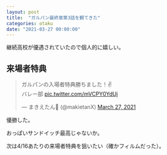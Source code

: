 ```yaml
---
layout: post
title:  "ガルパン最終章第3話を観てきた"
categories: otaku
date: "2021-03-27 00:00:00"
---
```


継続高校が優遇されていたので個人的に嬉しい。


## 来場者特典

<blockquote class="twitter-tweet tw-align-center"><p lang="ja" dir="ltr">ガルパンの入場者特典勝ちました！✌<br>バレー部 <a href="https://t.co/mVCPY0YdUj">pic.twitter.com/mVCPY0YdUj</a></p>&mdash; まきえたん🥦 (@makietanX) <a href="https://twitter.com/makietanX/status/1375755422095699970?ref_src=twsrc%5Etfw">March 27, 2021</a></blockquote> <script async src="https://platform.twitter.com/widgets.js" charset="utf-8"></script>

優勝した。

おっぱいサンドイッチ最高じゃないか。

次は4/16あたりの来場者特典を狙いたい（確かフィルムだった）。

